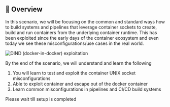 ## 🙌 Overview

In this scenario, we will be focusing on the common and standard ways how to build systems and pipelines that leverage container sockets to create, build and run containers from the underlying container runtime. This has been exploited since the early days of the container ecosystem and even today we see these misconfigurations/use cases in the real world. 

![DIND (docker-in-docker) exploitation](kubernetes-goat/guide/docs/scenarios/images/scenario-2.png)

By the end of the scenario, we will understand and learn the following

1. You will learn to test and exploit the container UNIX socket misconfigurations
2. Able to exploit container and escape out of the docker container
3. Learn common misconfigurations in pipelines and CI/CD build systems

Please wait till setup is completed
